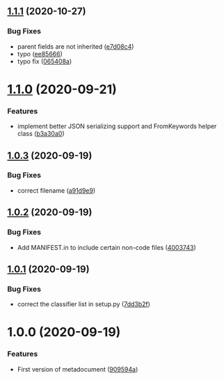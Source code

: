 ## [1.1.1](https://gitlab.com/blissfulreboot/python/metadocuments/compare/v1.1.0...v1.1.1) (2020-10-27)


### Bug Fixes

* parent fields are not inherited ([e7d08c4](https://gitlab.com/blissfulreboot/python/metadocuments/commit/e7d08c48c527f7316bc16aa7fb65a23809989f75))
* typo ([ee85666](https://gitlab.com/blissfulreboot/python/metadocuments/commit/ee856666a64961839488c0d6a24efa1af6a9bbb6))
* typo fix ([065408a](https://gitlab.com/blissfulreboot/python/metadocuments/commit/065408a69c3eb5e2daea1594db44176401d6a6b4))

# [1.1.0](https://gitlab.com/blissfulreboot/python/metadocuments/compare/v1.0.3...v1.1.0) (2020-09-21)


### Features

* implement better JSON serializing support and FromKeywords helper class ([b3a30a0](https://gitlab.com/blissfulreboot/python/metadocuments/commit/b3a30a0c146b25f20d935fc01d03d001ce3a0c59))

## [1.0.3](https://gitlab.com/blissfulreboot/python/metadocuments/compare/v1.0.2...v1.0.3) (2020-09-19)


### Bug Fixes

* correct filename ([a91d9e9](https://gitlab.com/blissfulreboot/python/metadocuments/commit/a91d9e901ed8a7013af704b3e34078b9f975e488))

## [1.0.2](https://gitlab.com/blissfulreboot/python/metadocuments/compare/v1.0.1...v1.0.2) (2020-09-19)


### Bug Fixes

* Add MANIFEST.in to include certain non-code files ([4003743](https://gitlab.com/blissfulreboot/python/metadocuments/commit/4003743daec72b52d759a4e404a262ba63d75573))

## [1.0.1](https://gitlab.com/blissfulreboot/python/metadocuments/compare/v1.0.0...v1.0.1) (2020-09-19)


### Bug Fixes

* correct the classifier list in setup.py ([7dd3b2f](https://gitlab.com/blissfulreboot/python/metadocuments/commit/7dd3b2fad5c1b18abc3909cba36fab5aa6934cba))

# 1.0.0 (2020-09-19)


### Features

* First version of metadocument ([909594a](https://gitlab.com/blissfulreboot/python/metadocuments/commit/909594abf74568fd4c1515edf9d5ba8c7a58f1b9))
